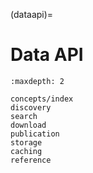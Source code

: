 (dataapi)=

# Data API

```{toctree}
:maxdepth: 2

concepts/index
discovery
search
download
publication
storage
caching
reference
```
